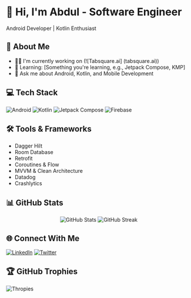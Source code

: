 # 👋 Hi, I'm Abdul - Software Engineer
Android Developer | Kotlin Enthusiast

## 🚀 About Me
- 👨‍💻 I'm currently working on (![Tabsquare.ai] (tabsquare.ai))
- 🌱 Learning: [Something you're learning, e.g., Jetpack Compose, KMP]
- 💬 Ask me about Android, Kotlin, and Mobile Development

## 💻 Tech Stack
![Android](https://img.shields.io/badge/Android-3DDC84?style=for-the-badge&logo=android&logoColor=white)
![Kotlin](https://img.shields.io/badge/Kotlin-0095D5?style=for-the-badge&logo=kotlin&logoColor=white)
![Jetpack Compose](https://img.shields.io/badge/Jetpack_Compose-4285F4?style=for-the-badge&logo=jetpackcompose&logoColor=white)
![Firebase](https://img.shields.io/badge/Firebase-FFCA28?style=for-the-badge&logo=firebase&logoColor=black)

## 🛠️ Tools & Frameworks
- Dagger Hilt
- Room Database
- Retrofit
- Coroutines & Flow
- MVVM & Clean Architecture
- Datadog
- Crashlytics

<!--
## 📱 Featured Projects
### [Project Name 1]
Brief description of the project, technologies used, and your role.
[Link to repo/demo]

### [Project Name 2]
Another project description.
[Link to repo/demo]
-->

## 📊 GitHub Stats
<p align="center">
  <img src="https://github-readme-stats.vercel.app/api?username=abdulmuhg&show_icons=true&theme=radical" alt="GitHub Stats" />
  <img src="https://github-readme-streak-stats.herokuapp.com/?user=abdulmuhg&theme=dark" alt="GitHub Streak" />
</p>

## 🌐 Connect With Me
[![LinkedIn](https://img.shields.io/badge/LinkedIn-0077B5?style=for-the-badge&logo=linkedin&logoColor=white)](https://www.linkedin.com/in/abdulmughniaf/)
[![Twitter](https://img.shields.io/badge/Twitter-1DA1F2?style=for-the-badge&logo=twitter&logoColor=white)](https://x.com/abdulmuhg)

<!-- BLOG-POST-LIST 
## 📝 Latest Blog Posts
- [Blog Post 1]
- [Blog Post 2]
-->

## 🏆 GitHub Trophies
![Thropies](https://github-profile-trophy.vercel.app/?username=abdulmuhg&theme=radical&no-frame=false&no-bg=true&margin-w=4)
